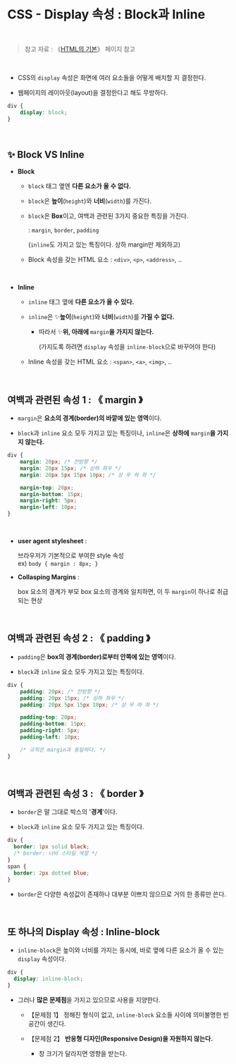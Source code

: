 # CSS - Display 속성 : Block과 Inline

<br/>

>  참고 자료 : 《<a href="https://github.com/SangYoonLee1231/TIL/blob/main/HTML%20%26%20CSS/html_basic_concept.md">HTML의 기본</a>》 페이지 참고

<br/>

* CSS의 <code>display</code> 속성은 화면에 여러 요소들을 어떻게 배치할 지 결정한다.

* 웹페이지의 레이아웃(layout)을 결정한다고 해도 무방하다.

```css
div {
    display: block;
}
```

<br/>

## ✨ Block VS Inline

* <strong>Block</strong>

  * <code>block</code> 태그 옆엔 <strong>다른 요소가 올 수 없다.</strong>  

  * <code>block</code>은 <strong>높이</strong>(<code>height</code>)와 <strong>너비</strong>(<code>width</code>)를 가진다.  

  * <code>block</code>은 <strong>Box</strong>이고, 여백과 관련된 3가지 중요한 특징을 가진다.  

    :   <code>margin</code>, <code>border</code>, <code>padding</code>  

    (<code>inline</code>도 가지고 있는 특징이다. 상하 margin만 제외하고)

  * Block 속성을 갖는 HTML 요소 : <code>\<div></code>, <code>\<p></code>, <code>\<address></code>, ..

<br/>

* <strong>Inline</strong>

  * <code>inline</code> 태그 옆에 <strong>다른 요소가 올 수 있다.</strong>   

  * <code>inline</code>은 ✨<strong>높이</strong>(<code>height</code>)와 <strong>너비</strong>(<code>width</code>)를 <strong>가질 수 없다.</strong>  

    * 따라서 ✨<strong>위, 아래에 </strong><code>margin</code><strong>을 가지지 않는다.</strong>
    
      (가지도록 하려면 <code>display</code> 속성을 <code>inline-block</code>으로 바꾸어야 한다)

  * Inline 속성을 갖는 HTML 요소 :  <code>\<span></code>, <code>\<a></code>, <code>\<img></code>, ..

<br/>

## 여백과 관련된 속성 1 : 《 margin 》

* <code>margin</code>은 <strong>요소의 경계(border)의 바깥에 있는 영역</strong>이다.

* <code>block</code>과 <code>inline</code> 요소 모두 가지고 있는 특징이나, <code>inline</code>은 <strong>상하에</strong> <code>margin</code><strong>을 가지지 않는다.</strong>

```css
div {
    margin: 20px; /* 전방향 */
    margin: 20px 15px; /* 상하 좌우 */
    margin: 20px 5px 15px 10px; /* 상 우 하 좌 */

    margin-top: 20px;
    margin-bottom: 15px;
    margin-right: 5px;
    margin-left: 10px;
}
```

<br/>

* <strong>user agent stylesheet</strong> :  

  브라우저가 기본적으로 부여한 style 속성  
  ex) <code>body { margin : 8px; }</code>

* <strong>Collasping Margins</strong> :  

  box 요소의 경계가 부모 box 요소의 경계와 일치하면, 이 두 <code>margin</code>이 하나로 취급되는 현상

<br/>

## 여백과 관련된 속성 2 : 《 padding 》

* <code>padding</code>은 <strong>box의 경계(border)로부터 안쪽에 있는 영역</strong>이다.

* <code>block</code>과 <code>inline</code> 요소 모두 가지고 있는 특징이다.

```css
div {
    padding: 20px; /* 전방향 */
    padding: 20px 15px; /* 상하 좌우 */
    padding: 20px 5px 15px 10px; /* 상 우 하 좌 */

    padding-top: 20px;
    padding-bottom: 15px;
    padding-right: 5px;
    padding-left: 10px;

    /* 규칙은 margin과 동일하다. */
}
```

<br/>

## 여백과 관련된 속성 3 : 《 border 》

* <code>border</code>은 말 그대로 박스의 '<strong>경계</strong>'이다.

* <code>block</code>과 <code>inline</code> 요소 모두 가지고 있는 특징이다.

```css
div {
  border: 1px solid black;
  /* border: 너비 스타일 색깔 */
}
span {
  border: 2px dotted blue;
}
```

* <code>border</code>은 다양한 속성값이 존재하나 대부분 이쁘지 않으므로 거의 한 종류만 쓴다.

<br/>

## 또 하나의 Display 속성 : Inline-block

* <code>inline-block</code>은 높이와 너비를 가지는 동시에, 바로 옆에 다른 요소가 올 수 있는 <code>display</code> 속성이다.
```css
div {
  display: inline-block;
}
```

* 그러나 <strong>많은 문제점</strong>을 가지고 있으므로 사용을 지양한다.

  * 【문제점 1】 정해진 형식이 없고, <code>inline-block</code> 요소들 사이에 의미불명한 빈 공간이 생긴다.

  * 【문제점 2】 <strong>반응형 디자인(Responsive Design)을 자원하지 않는다.</strong>

    * 창 크기가 달라지면 영향을 받는다.